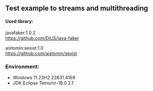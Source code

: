 ## Test example to streams and multithreading

#### Used library:
javafaker:1.0.2  
https://github.com/DiUS/java-faker  

aistomin:sexist:1.0  
https://github.com/aistomin/sexist  

### Environment:
* Windows 11 23H2 22631.4169
* JDK Eclipse Temurin-18.0.2.1